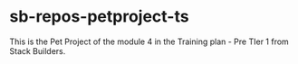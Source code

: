 # sb-repos-petproject-ts
This is the Pet Project of the module 4 in the Training plan - Pre TIer 1 from Stack Builders.
